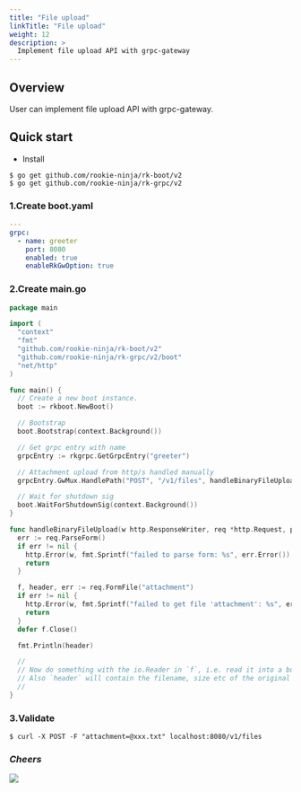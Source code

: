 ```yaml
---
title: "File upload"
linkTitle: "File upload"
weight: 12
description: >
  Implement file upload API with grpc-gateway
---
```


## Overview
User can implement file upload API with grpc-gateway.

## Quick start
- Install

```shell script
$ go get github.com/rookie-ninja/rk-boot/v2
$ go get github.com/rookie-ninja/rk-grpc/v2
```

### 1.Create boot.yaml
```yaml
---
grpc:
  - name: greeter
    port: 8080
    enabled: true
    enableRkGwOption: true
```

### 2.Create main.go
```go
package main

import (
  "context"
  "fmt"
  "github.com/rookie-ninja/rk-boot/v2"
  "github.com/rookie-ninja/rk-grpc/v2/boot"
  "net/http"
)

func main() {
  // Create a new boot instance.
  boot := rkboot.NewBoot()

  // Bootstrap
  boot.Bootstrap(context.Background())

  // Get grpc entry with name
  grpcEntry := rkgrpc.GetGrpcEntry("greeter")

  // Attachment upload from http/s handled manually
  grpcEntry.GwMux.HandlePath("POST", "/v1/files", handleBinaryFileUpload)

  // Wait for shutdown sig
  boot.WaitForShutdownSig(context.Background())
}

func handleBinaryFileUpload(w http.ResponseWriter, req *http.Request, params map[string]string) {
  err := req.ParseForm()
  if err != nil {
    http.Error(w, fmt.Sprintf("failed to parse form: %s", err.Error()), http.StatusBadRequest)
    return
  }

  f, header, err := req.FormFile("attachment")
  if err != nil {
    http.Error(w, fmt.Sprintf("failed to get file 'attachment': %s", err.Error()), http.StatusBadRequest)
    return
  }
  defer f.Close()

  fmt.Println(header)

  //
  // Now do something with the io.Reader in `f`, i.e. read it into a buffer or stream it to a gRPC client side stream.
  // Also `header` will contain the filename, size etc of the original file.
  //
}
```

### 3.Validate
```shell script
$ curl -X POST -F "attachment=@xxx.txt" localhost:8080/v1/files
```

### _**Cheers**_
![](/rk-boot/user-guide/cheers.png)
